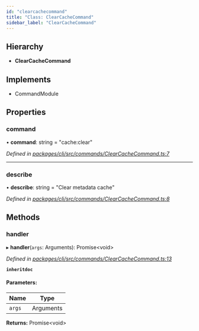 ```yaml
---
id: "clearcachecommand"
title: "Class: ClearCacheCommand"
sidebar_label: "ClearCacheCommand"
---
```


## Hierarchy

* **ClearCacheCommand**

## Implements

* CommandModule

## Properties

### command

•  **command**: string = "cache:clear"

*Defined in [packages/cli/src/commands/ClearCacheCommand.ts:7](https://github.com/mikro-orm/mikro-orm/blob/c7aaca40d/packages/cli/src/commands/ClearCacheCommand.ts#L7)*

___

### describe

•  **describe**: string = "Clear metadata cache"

*Defined in [packages/cli/src/commands/ClearCacheCommand.ts:8](https://github.com/mikro-orm/mikro-orm/blob/c7aaca40d/packages/cli/src/commands/ClearCacheCommand.ts#L8)*

## Methods

### handler

▸ **handler**(`args`: Arguments): Promise&#60;void>

*Defined in [packages/cli/src/commands/ClearCacheCommand.ts:13](https://github.com/mikro-orm/mikro-orm/blob/c7aaca40d/packages/cli/src/commands/ClearCacheCommand.ts#L13)*

**`inheritdoc`** 

#### Parameters:

Name | Type |
------ | ------ |
`args` | Arguments |

**Returns:** Promise&#60;void>
